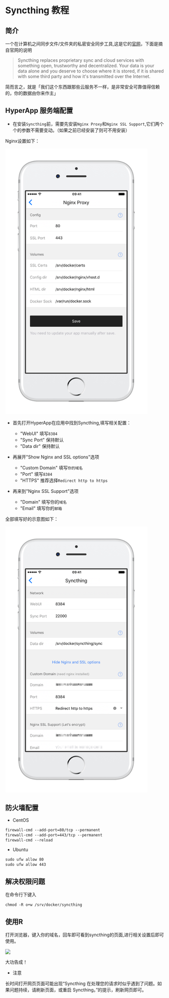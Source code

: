 # Syncthing 教程

## 简介 

一个在计算机之间同步文件/文件夹的私密安全同步工具,这是它的[官网](https://syncthing.net)，下面是摘自官网的说明

>Syncthing replaces proprietary sync and cloud services with something open, trustworthy and decentralized. Your data is your data alone and you deserve to choose where it is stored, if it is shared with some third party and how it's transmitted over the Internet.

简而言之，就是「我们这个东西跟那些云服务不一样，是非常安全可靠值得信赖的，你的数据由你来作主」


## HyperApp 服务端配置

- 在安装`Syncthing`前，需要先安装`Nginx Proxy`和`Nginx SSL Support`,它们两个个的参数不需要变动。（如果之前已经安装了则可不用安装）

Nginx设置如下：

<img src="./images/syncthing-1.png" width="450" />

- 首先打开HyperApp在应用中找到Syncthing,填写相关配置：

	* "WebUI"	填写`8384`
	* "Sync Port"	保持默认
	* "Data dir"	保持默认

- 再展开"Show Nginx and SSL options"选项

	* "Custom Domain"	填写`你的域名`
	* "Port"		填写`8384`
	* "HTTPS"		推荐选择`Redirect http to https`

- 再来到"Nginx SSL Support"选项

	* "Domain"	填写你的`域名`
	* "Email"	填写你的`邮箱`

全部填写好的示意图如下：

<img src="./images/syncthing-2.png" width="450" />

## 防火墙配置

- CentOS
```
firewall-cmd --add-port=80/tcp --permanent
firewall-cmd --add-port=443/tcp --permanent
firewall-cmd --reload
```
- Ubuntu
```
sudo ufw allow 80
sudo ufw allow 443
```

## 解决权限问题

在命令行下键入

```
chmod -R o+w /srv/docker/syncthing
```

## 使用R

打开浏览器，键入你的域名，回车即可看到syncthing的页面,进行相关设置后即可使用。

<img src="./images/syncthing-3.jpg" align=center />

大功告成！

- 注意

长时间打开网页页面可能出现“Syncthing 在处理您的请求时似乎遇到了问题。如果问题持续，请刷新页面，或重启 Syncthing。”的提示，刷新网页即可。
